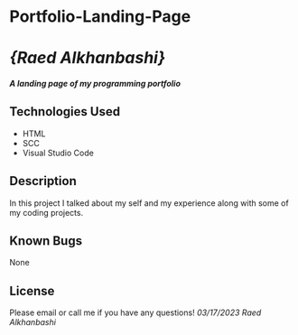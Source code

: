 # Portfolio-Landing-Page
# _{Raed Alkhanbashi}_



#### _A landing page of my programming portfolio_

## Technologies Used

* HTML
* SCC
* Visual Studio Code

## Description

In this project I talked about my self and my experience along with some of my coding projects.
## Known Bugs

None

## License

Please email or call me if you have any questions!
 _03/17/2023_ _Raed Alkhanbashi_
